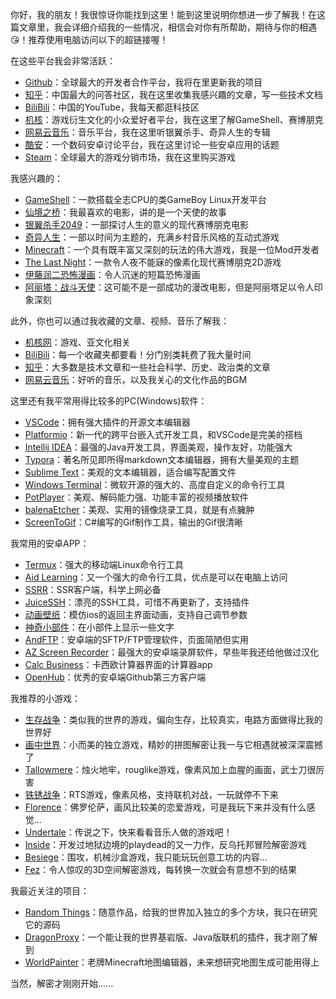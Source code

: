 你好，我的朋友！我很惊讶你能找到这里！能到这里说明你想进一步了解我！在这篇文章里，我会详细介绍我的一些情况，相信会对你有所帮助，期待与你的相遇😘！推荐使用电脑访问以下的超链接喔！

在这些平台我会非常活跃：

- [Github](https://github.com/WangTingZheng)：全球最大的开发者合作平台，我将在里更新我的项目
- [知乎](https://www.zhihu.com/people/wang-ting-zheng-45)：中国最大的问答社区，我在这里收集我感兴趣的文章，写一些技术文档
- [BiliBili](https://space.bilibili.com/11787292)：中国的YouTube，我每天都逛科技区
- [机核](https://www.gcores.com/users/184587)：游戏衍生文化的小众爱好者平台，我在这里了解GameShell、赛博朋克
- [网易云音乐](https://music.163.com/#/user/home?id=83551783)：音乐平台，我在这里听银翼杀手、奇异人生的专辑
- [酷安](https://i.loli.net/2020/03/18/BwFnCGPNfQkKTty.png)：一个数码安卓讨论平台，我在这里讨论一些安卓应用的话题
- [Steam](https://steamcommunity.com/profiles/76561198281125473/)：全球最大的游戏分销市场，我在这里购买游戏

我感兴趣的：

- [GameShell](https://www.bilibili.com/video/av62745935)：一款搭载全志CPU的类GameBoy Linux开发平台
- [仙境之桥](https://i.loli.net/2020/03/15/6qh5c7pU3CXrFi9.jpg)：我最喜欢的电影，讲的是一个天使的故事
- [银翼杀手2049](https://i.loli.net/2020/03/15/dZzXRsSligwFvrQ.jpg)：一部探讨人生的意义的现代赛博朋克电影
- [奇异人生](https://www.bilibili.com/video/av12161908)：一部以时间为主题的，充满乡村音乐风格的互动式游戏
- [Minecraft](https://space.bilibili.com/11787292/favlist?fid=139833692)：一个具有既丰富又深刻的玩法的伟大游戏，我是一位Mod开发者
- [The Last  Night](https://www.bilibili.com/video/av15628237)：一款令人夜不能寐的像素化现代赛博朋克2D游戏
- [伊藤润二恐怖漫画](https://www.acgndog.com/23928.html)：令人沉迷的短篇恐怖漫画
- [阿丽塔：战斗天使](https://www.bilibili.com/video/av81451552)：这可能不是一部成功的漫改电影，但是阿丽塔足以令人印象深刻

此外，你也可以通过我收藏的文章、视频、音乐了解我：

- [机核网](https://www.gcores.com/users/184587/bookmarks)：游戏、亚文化相关
- [BiliBili](https://space.bilibili.com/11787292/favlist)：每一个收藏夹都要看！分门别类耗费了我大量时间
- [知乎](https://www.zhihu.com/people/wang-ting-zheng-45/collections)：大多数是技术文章和一些社会科学、历史、政治类的文章
- [网易云音乐](https://music.163.com/#/playlist?id=94320636)：好听的音乐，以及我关心的文化作品的BGM

这里还有我平常用得比较多的PC(Windows)软件：

- [VSCode](https://code.visualstudio.com)：拥有强大插件的开源文本编辑器
- [Platformio](https://platformio.org/)：新一代的跨平台嵌入式开发工具，和VSCode是完美的搭档
- [Intellij IDEA](https://www.jetbrains.com/idea)：最强的Java开发工具，界面美观，操作友好，功能强大
- [Typora](https://typora.io)：著名所见即所得markdown文本编辑器，拥有大量美观的主题
- [Sublime Text](https://sublimetext.com)：美观的文本编辑器，适合编写配置文件
- [Windows Terminal](https://github.com/Microsoft/Terminal)：微软开源的强大的、高度自定义的命令行工具
- [PotPlayer](https://sspai.com/post/56687)：美观、解码能力强、功能丰富的视频播放软件
- [balenaEtcher](https://www.balena.io/etcher)：美观、实用的镜像烧录工具，就是有点臃肿
- [ScreenToGif](https://www.screentogif.com)：C#编写的Gif制作工具，输出的Gif很清晰

我常用的安卓APP：

- [Termux](https://termux.com)：强大的移动端Linux命令行工具
- [Aid Learning](http://www.aidlearning.net)：又一个强大的命令行工具，优点是可以在电脑上访问
- [SSRR](https://github.com/shadowsocksrr/shadowsocks-rss/)：SSR客户端，科学上网必备
- [JuiceSSH](https://juicessh.com)：漂亮的SSH工具，可惜不再更新了，支持插件
- [动画壁纸](https://www.coolapk.com/apk/com.srm.blurscalewallpaper)：模仿ios的返回主界面动画，支持自己调节参数
- [神奇小部件](https://www.coolapk.com/apk/com.sun.quickpay)：在小部件上显示一些文字
- [AndFTP](http://www.lysesoft.com/products/andftp)：安卓端的SFTP/FTP管理软件，页面简陋但实用
- [AZ Screen Recorder](https://play.google.com/store/apps/details?id=com.hecorat.screenrecorder.free&hl=en_US)：最强大的安卓端录屏软件，早些年我还给他做过汉化
- [Calc Business](https://play.google.com/store/apps/details?id=com.nstudio.calc.casio.business)：卡西欧计算器界面的计算器app
- [OpenHub](https://thirtydegreesray.github.io/OpenHub/)：优秀的安卓端Github第三方客户端

我推荐的小游戏：

- [生存战争](https://play.google.com/store/apps/details?id=com.candyrufusgames.survivalcraft2&hl=en)：类似我的世界的游戏，偏向生存，比较真实，电路方面做得比我的世界好
- [画中世界](https://play.google.com/store/apps/details?id=unity.Annapurna.Gorogoa&hl=en)：小而美的独立游戏，精妙的拼图解密让我一与它相遇就被深深震撼了
- [Tallowmere](https://www.tallowmere.com)：烛火地牢，rouglike游戏，像素风加上血腥的画面，武士刀很厉害
- [铁锈战争](http://corrodinggames.com/rusted_warfare)：RTS游戏，像素风格，支持联机对战，一玩就停不下来
- [Florence](https://play.google.com/store/apps/details?id=com.mountains.feathertop&hl=en)：佛罗伦萨，画风比较美的恋爱游戏，可是我玩下来并没有什么感觉...
- [Undertale](https://undertale.com/)：传说之下，快来看看音乐人做的游戏吧！
- [Inside](https://playdead.com/games/inside/)：开发过地狱边境的playdead的又一力作，反乌托邦冒险解密游戏
- [Besiege](http://www.besiege.spiderlinggames.co.uk/)：围攻，机械沙盒游戏，我只能玩玩创意工坊的内容...
- [Fez](http://www.fezgame.com/)：令人惊叹的3D空间解密游戏，每转换一次就会有意想不到的结果


我最近关注的项目：

- [Random Things](https://github.com/lumien231/Random-Things)：随意作品，给我的世界加入独立的多个方块，我只在研究它的源码
- [DragonProxy](https://github.com/DragonetMC/DragonProxy)：一个能让我的世界基岩版、Java版联机的插件，我才刚了解到
- [WorldPainter](https://github.com/Captain-Chaos/WorldPainter)：老牌Minecraft地图编辑器，未来想研究地图生成可能用得上

当然，解密才刚刚开始......

